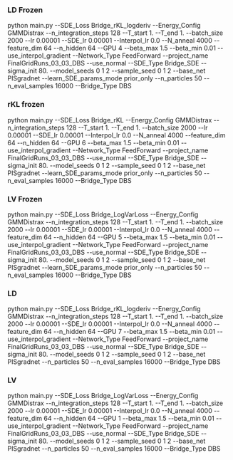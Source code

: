 
### LD Frozen 


python main.py --SDE_Loss Bridge_rKL_logderiv --Energy_Config GMMDistrax --n_integration_steps 128 --T_start 1. --T_end 1. --batch_size 2000 --lr 0.00001 --SDE_lr 0.00001 --Interpol_lr 0.0 --N_anneal 4000 --feature_dim 64 --n_hidden 64 --GPU 4 --beta_max 1.5 --beta_min 0.01 --use_interpol_gradient --Network_Type FeedForward --project_name FinalGridRuns_03_03_DBS --use_normal --SDE_Type Bridge_SDE --sigma_init 80. --model_seeds 0 1 2 --sample_seed 0 1 2 --base_net PISgradnet --learn_SDE_params_mode prior_only --n_particles 50 --n_eval_samples 16000 --Bridge_Type DBS

### rKL frozen
python main.py --SDE_Loss Bridge_rKL --Energy_Config GMMDistrax --n_integration_steps 128 --T_start 1. --T_end 1. --batch_size 2000 --lr 0.00001 --SDE_lr 0.00001 --Interpol_lr 0.0 --N_anneal 4000 --feature_dim 64 --n_hidden 64 --GPU 6 --beta_max 1.5 --beta_min 0.01 --use_interpol_gradient --Network_Type FeedForward --project_name FinalGridRuns_03_03_DBS --use_normal --SDE_Type Bridge_SDE --sigma_init 80. --model_seeds 0 1 2 --sample_seed 0 1 2 --base_net PISgradnet --learn_SDE_params_mode prior_only --n_particles 50 --n_eval_samples 16000 --Bridge_Type DBS

### LV Frozen 


python main.py --SDE_Loss Bridge_LogVarLoss --Energy_Config GMMDistrax --n_integration_steps 128 --T_start 1. --T_end 1. --batch_size 2000 --lr 0.00001 --SDE_lr 0.00001 --Interpol_lr 0.0 --N_anneal 4000 --feature_dim 64 --n_hidden 64 --GPU 5 --beta_max 1.5 --beta_min 0.01 --use_interpol_gradient --Network_Type FeedForward --project_name FinalGridRuns_03_03_DBS --use_normal --SDE_Type Bridge_SDE --sigma_init 80. --model_seeds 0 1 2 --sample_seed 0 1 2 --base_net PISgradnet --learn_SDE_params_mode prior_only --n_particles 50 --n_eval_samples 16000 --Bridge_Type DBS


### LD 

python main.py --SDE_Loss Bridge_rKL_logderiv --Energy_Config GMMDistrax --n_integration_steps 128 --T_start 1. --T_end 1. --batch_size 2000 --lr 0.00001 --SDE_lr 0.00001 --Interpol_lr 0.0 --N_anneal 4000 --feature_dim 64 --n_hidden 64 --GPU 7 --beta_max 1.5 --beta_min 0.01 --use_interpol_gradient --Network_Type FeedForward --project_name FinalGridRuns_03_03_DBS --use_normal --SDE_Type Bridge_SDE --sigma_init 80. --model_seeds 0 1 2 --sample_seed 0 1 2 --base_net PISgradnet --n_particles 50 --n_eval_samples 16000 --Bridge_Type DBS


### LV 

python main.py --SDE_Loss Bridge_LogVarLoss --Energy_Config GMMDistrax --n_integration_steps 128 --T_start 1. --T_end 1. --batch_size 2000 --lr 0.00001 --SDE_lr 0.00001 --Interpol_lr 0.0 --N_anneal 4000 --feature_dim 64 --n_hidden 64 --GPU 1 --beta_max 1.5 --beta_min 0.01 --use_interpol_gradient --Network_Type FeedForward --project_name FinalGridRuns_03_03_DBS --use_normal --SDE_Type Bridge_SDE --sigma_init 80. --model_seeds 0 1 2 --sample_seed 0 1 2 --base_net PISgradnet --n_particles 50 --n_eval_samples 16000 --Bridge_Type DBS

